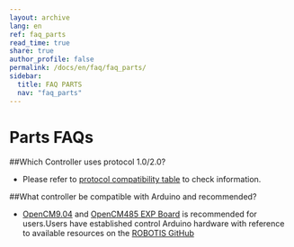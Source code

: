 ```yaml
---
layout: archive
lang: en
ref: faq_parts
read_time: true
share: true
author_profile: false
permalink: /docs/en/faq/faq_parts/
sidebar:
  title: FAQ PARTS
  nav: "faq_parts"
---
```


# Parts FAQs



##Which Controller uses protocol 1.0/2.0?
- Please refer to [protocol compatibility table](/docs/en/faq/faq_protocol_compatibility_table) to check information.

##What controller be compatible with Arduino and recommended?
- [OpenCM9.04] and  [OpenCM485 EXP Board] is recommended for users.Users have established control Arduino hardware with reference to available resources on the [ROBOTIS GitHub](https://github.com/ROBOTIS-GIT)





[OpenCM9.04]: /docs/en/parts/controller/opencm904/#introduction

[OpenCM485 EXP Board]: /docs/en/parts/controller/opencm485exp/
